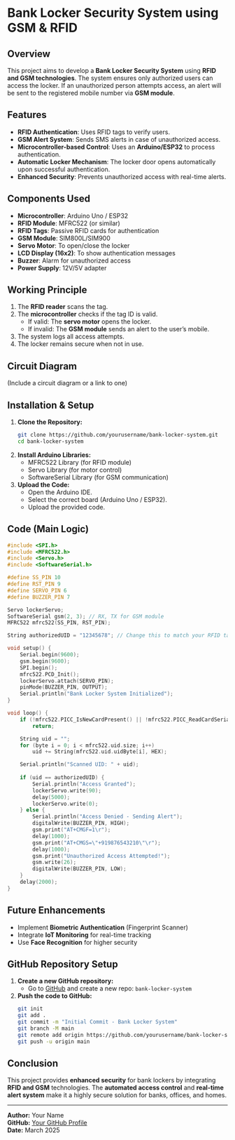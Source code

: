 # Bank Locker Security System using GSM & RFID

## Overview
This project aims to develop a **Bank Locker Security System** using **RFID and GSM technologies**. The system ensures only authorized users can access the locker. If an unauthorized person attempts access, an alert will be sent to the registered mobile number via **GSM module**.

## Features
- **RFID Authentication**: Uses RFID tags to verify users.
- **GSM Alert System**: Sends SMS alerts in case of unauthorized access.
- **Microcontroller-based Control**: Uses an **Arduino/ESP32** to process authentication.
- **Automatic Locker Mechanism**: The locker door opens automatically upon successful authentication.
- **Enhanced Security**: Prevents unauthorized access with real-time alerts.

## Components Used
- **Microcontroller**: Arduino Uno / ESP32
- **RFID Module**: MFRC522 (or similar)
- **RFID Tags**: Passive RFID cards for authentication
- **GSM Module**: SIM800L/SIM900
- **Servo Motor**: To open/close the locker
- **LCD Display (16x2)**: To show authentication messages
- **Buzzer**: Alarm for unauthorized access
- **Power Supply**: 12V/5V adapter

## Working Principle
1. The **RFID reader** scans the tag.
2. The **microcontroller** checks if the tag ID is valid.
   - If valid: The **servo motor** opens the locker.
   - If invalid: The **GSM module** sends an alert to the user’s mobile.
3. The system logs all access attempts.
4. The locker remains secure when not in use.

## Circuit Diagram
(Include a circuit diagram or a link to one)

## Installation & Setup
1. **Clone the Repository:**
   ```sh
   git clone https://github.com/yourusername/bank-locker-system.git
   cd bank-locker-system
   ```
2. **Install Arduino Libraries:**
   - MFRC522 Library (for RFID module)
   - Servo Library (for motor control)
   - SoftwareSerial Library (for GSM communication)
3. **Upload the Code:**
   - Open the Arduino IDE.
   - Select the correct board (Arduino Uno / ESP32).
   - Upload the provided code.

## Code (Main Logic)
```cpp
#include <SPI.h>
#include <MFRC522.h>
#include <Servo.h>
#include <SoftwareSerial.h>

#define SS_PIN 10
#define RST_PIN 9
#define SERVO_PIN 6
#define BUZZER_PIN 7

Servo lockerServo;
SoftwareSerial gsm(2, 3); // RX, TX for GSM module
MFRC522 mfrc522(SS_PIN, RST_PIN);

String authorizedUID = "12345678"; // Change this to match your RFID tag UID

void setup() {
    Serial.begin(9600);
    gsm.begin(9600);
    SPI.begin();
    mfrc522.PCD_Init();
    lockerServo.attach(SERVO_PIN);
    pinMode(BUZZER_PIN, OUTPUT);
    Serial.println("Bank Locker System Initialized");
}

void loop() {
    if (!mfrc522.PICC_IsNewCardPresent() || !mfrc522.PICC_ReadCardSerial())
        return;

    String uid = "";
    for (byte i = 0; i < mfrc522.uid.size; i++)
        uid += String(mfrc522.uid.uidByte[i], HEX);

    Serial.println("Scanned UID: " + uid);
    
    if (uid == authorizedUID) {
        Serial.println("Access Granted");
        lockerServo.write(90);
        delay(5000);
        lockerServo.write(0);
    } else {
        Serial.println("Access Denied - Sending Alert");
        digitalWrite(BUZZER_PIN, HIGH);
        gsm.print("AT+CMGF=1\r");
        delay(1000);
        gsm.print("AT+CMGS=\"+919876543210\"\r");
        delay(1000);
        gsm.print("Unauthorized Access Attempted!");
        gsm.write(26);
        digitalWrite(BUZZER_PIN, LOW);
    }
    delay(2000);
}
```

## Future Enhancements
- Implement **Biometric Authentication** (Fingerprint Scanner)
- Integrate **IoT Monitoring** for real-time tracking
- Use **Face Recognition** for higher security

## GitHub Repository Setup
1. **Create a new GitHub repository:**
   - Go to [GitHub](https://github.com/) and create a new repo: `bank-locker-system`
2. **Push the code to GitHub:**
   ```sh
   git init
   git add .
   git commit -m "Initial Commit - Bank Locker System"
   git branch -M main
   git remote add origin https://github.com/yourusername/bank-locker-system.git
   git push -u origin main
   ```

## Conclusion
This project provides **enhanced security** for bank lockers by integrating **RFID and GSM** technologies. The **automated access control** and **real-time alert system** make it a highly secure solution for banks, offices, and homes.

---
**Author:** Your Name  
**GitHub:** [Your GitHub Profile](https://github.com/yourusername)  
**Date:** March 2025
